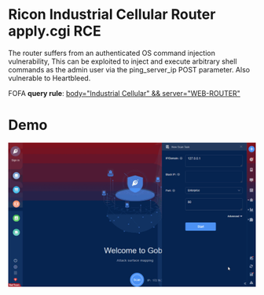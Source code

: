 # Ricon Industrial Cellular Router apply.cgi RCE

The router suffers from an authenticated OS command injection vulnerability, This can be exploited to inject and execute arbitrary shell commands as the admin user via the ping_server_ip POST parameter. Also vulnerable to Heartbleed.

FOFA **query rule**: [body="Industrial Cellular" && server="WEB-ROUTER"](https://fofa.so/result?qbase64=Ym9keT0iSW5kdXN0cmlhbCBDZWxsdWxhciIgJiYgc2VydmVyPSJXRUItUk9VVEVSIg%3D%3D)

# Demo

![](Ricon_Industrial_Cellular_Router_apply_cgi_RCE.gif)

